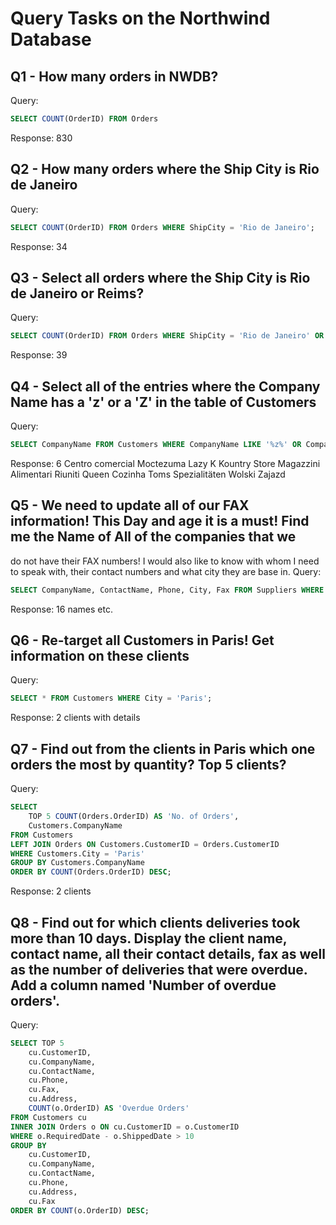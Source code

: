 # Query Tasks on the Northwind Database

## Q1 - How many orders in NWDB?
Query:
```sql
SELECT COUNT(OrderID) FROM Orders 
```

Response:
830

## Q2 - How many orders where the Ship City is Rio de Janeiro
Query:
```sql
SELECT COUNT(OrderID) FROM Orders WHERE ShipCity = 'Rio de Janeiro';
```

Response:
34

## Q3 - Select all orders where the Ship City is Rio de Janeiro or Reims?
Query:
```sql
SELECT COUNT(OrderID) FROM Orders WHERE ShipCity = 'Rio de Janeiro' OR ShipCity = 'Reims';
```

Response:
39

## Q4 - Select all of the entries where the Company Name has a 'z' or a 'Z' in the table of Customers
Query:
```sql
SELECT CompanyName FROM Customers WHERE CompanyName LIKE '%z%' OR CompanyName LIKE '%Z%'
```

Response:
6
Centro comercial Moctezuma
Lazy K Kountry Store
Magazzini Alimentari Riuniti
Queen Cozinha
Toms Spezialitäten
Wolski  Zajazd

## Q5 - We need to update all of our FAX information! This Day and age it is a must! Find me the Name of All of the companies that we 
do not have their FAX numbers! I would also like to know with whom I need to speak with, their contact numbers and what city 
they are base in.
Query:
```sql
SELECT CompanyName, ContactName, Phone, City, Fax FROM Suppliers WHERE Fax IS NULL;
```

Response: 16 names etc.

## Q6 - Re-target all Customers in Paris! Get information on these clients
Query:
```sql
SELECT * FROM Customers WHERE City = 'Paris';
``` 

Response: 2 clients with details

## Q7 - Find out from the clients in Paris which one orders the most by quantity? Top 5 clients?
Query:
```sql
SELECT 
    TOP 5 COUNT(Orders.OrderID) AS 'No. of Orders',
    Customers.CompanyName
FROM Customers
LEFT JOIN Orders ON Customers.CustomerID = Orders.CustomerID
WHERE Customers.City = 'Paris'
GROUP BY Customers.CompanyName
ORDER BY COUNT(Orders.OrderID) DESC;
```

Response:
2 clients


## Q8 - Find out for which clients deliveries took more than 10 days. Display the client name, contact name, all their contact details, fax as well as the number of deliveries that were overdue. Add a column named 'Number of overdue orders'.
Query:
```sql
SELECT TOP 5
    cu.CustomerID,
    cu.CompanyName,
    cu.ContactName,
    cu.Phone,
    cu.Fax,
    cu.Address,
    COUNT(o.OrderID) AS 'Overdue Orders'
FROM Customers cu
INNER JOIN Orders o ON cu.CustomerID = o.CustomerID
WHERE o.RequiredDate - o.ShippedDate > 10
GROUP BY
    cu.CustomerID,
    cu.CompanyName,
    cu.ContactName,
    cu.Phone,
    cu.Address,
    cu.Fax
ORDER BY COUNT(o.OrderID) DESC;
```
